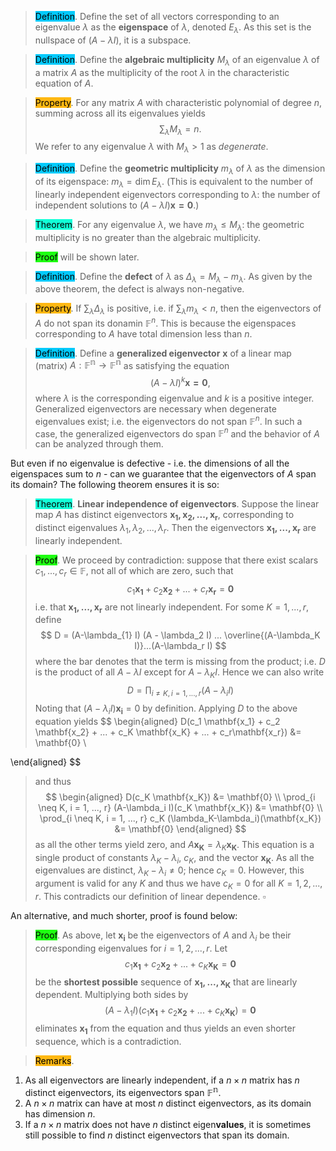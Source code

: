 > <span style="background-color: #03cafc; color: black;">Definition</span>. Define the set of all vectors corresponding to an eigenvalue $\lambda$ as the **eigenspace** of $\lambda$, denoted $E_{\lambda}$. As this set is the nullspace of $(A-\lambda I)$, it is a subspace.

> <span style="background-color: #03cafc; color: black;">Definition</span>. Define the **algebraic multiplicity** $M_{\lambda}$ of an eigenvalue $\lambda$ of a matrix $A$ as the multiplicity of the root $\lambda$ in the characteristic equation of $A$.

> <span style="background-color: #ffb812; color: black;">Property</span>. For any matrix $A$ with characteristic polynomial of degree $n$, summing across all its eigenvalues yields
$$
\sum_{\lambda} M_{\lambda} = n.
$$
We refer to any eigenvalue $\lambda$ with $M_{\lambda} > 1$ as *degenerate*. 

> <span style="background-color: #03cafc; color: black;">Definition</span>. Define the **geometric multiplicity** $m_{\lambda}$ of $\lambda$ as the dimension of its eigenspace: $m_{\lambda} = \dim E_{\lambda}$. (This is equivalent to the number of linearly independent eigenvectors corresponding to $\lambda$: the number of independent solutions to $(A-\lambda I)\mathbf{x=0}$.)

> <span style="background-color: #12ffd7; color: black;">Theorem</span>. For any eigenvalue $\lambda$, we have $m_{\lambda} \leq M_{\lambda}$: the geometric multiplicity is no greater than the algebraic multiplicity.

> <span style="background-color: #1eff12; color: black;">Proof</span> will be shown later.

> <span style="background-color: #03cafc; color: black;">Definition</span>. Define the **defect** of $\lambda$ as $\Delta_{\lambda} = M_{\lambda} - m_{\lambda}$. As given by the above theorem, the defect is always non-negative. 

> <span style="background-color: #ffb812; color: black;">Property</span>. If $\sum_{\lambda} \Delta_{\lambda}$ is positive, i.e. if $\sum_{\lambda} m_{\lambda} < n$, then the eigenvectors of $A$ do not span its donamin $\mathbb{F}^n$. This is because the eigenspaces corresponding to $A$ have total dimension less than $n$.


> <span style="background-color: #03cafc; color: black;">Definition</span>. Define a **generalized eigenvector** $\mathbf{x}$ of a linear map (matrix) $A: \mathbb{F^n}\to\mathbb{F^n}$ as satisfying the equation
$$
(A-\lambda I)^k\mathbf{x=0},
$$
> where $\lambda$ is the corresponding eigenvalue and $k$ is a positive integer. Generalized eigenvectors are necessary when degenerate eigenvalues exist; i.e. the eigenvectors do not span $\mathbb{F}^n$. In such a case, the generalized eigenvectors do span $\mathbb{F}^n$ and the behavior of $A$ can be analyzed through them.

But even if no eigenvalue is defective - i.e. the dimensions of all the eigenspaces sum to $n$ - can we guarantee that the eigenvectors of $A$ span its domain? The following theorem ensures it is so:

> <span style="background-color: #12ffd7; color: black;">Theorem</span>. **Linear independence of eigenvectors**. Suppose the linear map $A$ has distinct eigenvectors $\mathbf{x_1, x_2, ..., x_r}$, corresponding to distinct eigenvalues $\lambda_1, \lambda_2, ..., \lambda_r$. Then the eigenvectors $\mathbf{x_1, ..., x_r}$ are linearly independent.

> <span style="background-color: #1eff12; color: black;">Proof</span>. We proceed by contradiction: suppose that there exist scalars $c_1, ..., c_r \in \mathbb{F}$, not all of which are zero, such that
$$
c_1 \mathbf{x_1} + c_2 \mathbf{x_2} + ... + c_r\mathbf{x_r} = \mathbf{0}
$$
> i.e. that $\mathbf{x_1, ..., x_r}$ are not linearly independent. For some $K = 1, ..., r$, define
$$
D = (A-\lambda_{1} I) (A - \lambda_2 I) ... \overline{(A-\lambda_K I)}...(A-\lambda_r I)
$$
> where the bar denotes that the term is missing from the product; i.e. $D$ is the product of all $A-\lambda I$ except for $A-\lambda_K I$. Hence we can also write
$$
D = \prod_{i \neq K, i = 1, ..., r} (A-\lambda_i I)
$$
> Noting that $(A-\lambda_i I)\mathbf{x_i} = 0$ by definition. Applying $D$ to the above equation yields
$$
\begin{aligned}
D(c_1 \mathbf{x_1} + c_2 \mathbf{x_2} + ...  + c_K \mathbf{x_K} + ... +  c_r\mathbf{x_r}) &= \mathbf{0} \\

\end{aligned}
$$
>and thus
$$
\begin{aligned}
D(c_K \mathbf{x_K}) &= \mathbf{0} \\
\prod_{i \neq K, i = 1, ..., r} (A-\lambda_i I)(c_K \mathbf{x_K}) &= \mathbf{0} \\
\prod_{i \neq K, i = 1, ..., r} c_K (\lambda_K-\lambda_i)(\mathbf{x_K}) &= \mathbf{0}
\end{aligned}
$$
> as all the other terms yield zero, and $A\mathbf{x_K} = \lambda_K \mathbf{x_K}$. This equation is a single product of constants $\lambda_K - \lambda_i$, $c_K$, and the vector $\mathbf{x_K}$. As all the eigenvalues are distinct, $\lambda_K - \lambda_i \neq 0$; hence $c_K = 0$. However, this argument is valid for any $K$ and thus we have $c_K = 0$ for all $K = 1, 2, ..., r$. This contradicts our definition of linear dependence. $\square$

An alternative, and much shorter, proof is found below:

> <span style="background-color: #1eff12; color: black;">Proof</span>. As above, let $\mathbf{x_i}$ be the eigenvectors of $A$ and $\lambda_i$ be their corresponding eigenvalues for $i = 1, 2, ..., r$. Let
$$
c_1 \mathbf{x_1} + c_2 \mathbf{x_2} + ...  + c_K \mathbf{x_K} = \mathbf{0}
$$
> be the **shortest possible** sequence of $\mathbf{x_1, ..., x_K}$ that are linearly dependent. Multiplying both sides by
$$
(A-\lambda_1 I)(c_1 \mathbf{x_1} + c_2 \mathbf{x_2} + ...  + c_K \mathbf{x_K}) = \mathbf{0}
$$
> eliminates $\mathbf{x_1}$ from the equation and thus yields an even shorter sequence, which is a contradiction.

> <span style="background-color: #ffb812; color: black;">Remarks</span>. 
1. As all eigenvectors are linearly independent, if a $n\times n$ matrix has $n$ distinct eigenvectors, its eigenvectors span $\mathbb{F^n}$. 
2. A $n\times n$ matrix can have at most $n$ distinct eigenvectors, as its domain has dimension $n$.
3. If a $n\times n$ matrix does not have $n$ distinct eigen**values**, it is sometimes still possible to find $n$ distinct eigenvectors that span its domain.

